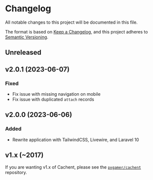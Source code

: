 # Changelog

All notable changes to this project will be documented in this file.

The format is based on [Keep a Changelog](https://keepachangelog.com), and this project adheres to [Semantic Versioning](https://semver.org).

## Unreleased

## v2.0.1 (2023-06-07)

### Fixed
- Fix issue with missing navigation on mobile
- Fix issue with duplicated `attach` records

## v2.0.0 (2023-06-06)

### Added
- Rewrite application with TailwindCSS, Livewire, and Laravel 10

## v1.x (~2017)

If you are wanting v1.x of Cachent, please see the [`pxgamer/cachent`](https://github.com/pxgamer/cachent) repository.
